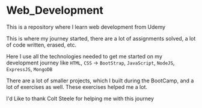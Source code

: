 # Web_Development
This is a repository where I learn web development from Udemy

This is where my journey started, there are a lot of assignments solved, a lot of code written, erased, etc.

Here I use all the technologies needed to get me started on my development journey like 
`HTML`, `CSS` -> `BootStrap`, `JavaScript`, `NodeJS`, `ExpressJS`, `MongoDB`

There are a lot of smaller projects, which I built during the BootCamp, and a lot of exercises as well. These exercises helped me a lot.

I'd Like to thank Colt Steele for helping me with this journey

